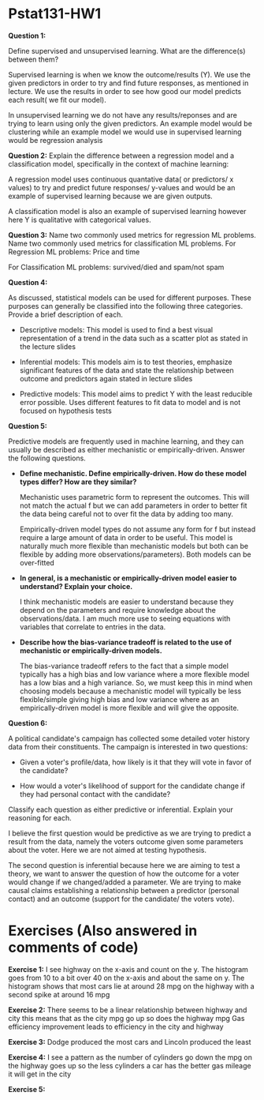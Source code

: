 # Pstat131-HW1

**Question 1:**

Define supervised and unsupervised learning. What are the difference(s) between them?

Supervised learning is when we know the outcome/results (Y). We use the given predictors in order to try and find future responses, as mentioned in lecture. We use the results in order to see how good our model predicts each result( we fit our model).

In unsupervised learning we do not have any results/reponses and are trying to learn using only the given predictors. An example model would be clustering while an example model we would use in supervised learning would be regression analysis

**Question 2:** Explain the difference between a regression model and a classification model, specifically in the context of machine learning:

A regression model uses continuous quantative data( or predictors/ x values) to try and predict future responses/ y-values and would be an example of supervised learning because we are given outputs.

A classification model is also an example of supervised learning however here Y is qualitative with categorical values.

**Question 3:** Name two commonly used metrics for regression ML problems. Name two commonly used metrics for classification ML problems. For Regression ML problems: Price and time

For Classification ML problems: survived/died and spam/not spam

**Question 4:**

As discussed, statistical models can be used for different purposes. These purposes can generally be classified into the following three categories. Provide a brief description of each.

-   Descriptive models: This model is used to find a best visual representation of a trend in the data such as a scatter plot as stated in the lecture slides

-   Inferential models: This models aim is to test theories, emphasize significant features of the data and state the relationship between outcome and predictors again stated in lecture slides

-   Predictive models: This model aims to predict Y with the least reducible error possible. Uses different features to fit data to model and is not focused on hypothesis tests

**Question 5:**

Predictive models are frequently used in machine learning, and they can usually be described as either mechanistic or empirically-driven. Answer the following questions.

-   **Define mechanistic. Define empirically-driven. How do these model types differ? How are they similar?**

    Mechanistic uses parametric form to represent the outcomes. This will not match the actual f but we can add parameters in order to better fit the data being careful not to over fit the data by adding too many.

    Empirically-driven model types do not assume any form for f but instead require a large amount of data in order to be useful. This model is naturally much more flexible than mechanistic models but both can be flexible by adding more observations/parameters). Both models can be over-fitted

-   **In general, is a mechanistic or empirically-driven model easier to understand? Explain your choice.**

    I think mechanistic models are easier to understand because they depend on the parameters and require knowledge about the observations/data. I am much more use to seeing equations with variables that correlate to entries in the data.

-   **Describe how the bias-variance tradeoff is related to the use of mechanistic or empirically-driven models.**

    The bias-variance tradeoff refers to the fact that a simple model typically has a high bias and low variance where a more flexible model has a low bias and a high variance. So, we must keep this in mind when choosing models because a mechanistic model will typically be less flexible/simple giving high bias and low variance where as an empirically-driven model is more flexible and will give the opposite.

**Question 6:**

A political candidate's campaign has collected some detailed voter history data from their constituents. The campaign is interested in two questions:

-   Given a voter's profile/data, how likely is it that they will vote in favor of the candidate?

-   How would a voter's likelihood of support for the candidate change if they had personal contact with the candidate?

Classify each question as either predictive or inferential. Explain your reasoning for each.

I believe the first question would be predictive as we are trying to predict a result from the data, namely the voters outcome given some parameters about the voter. Here we are not aimed at testing hypothesis.

The second question is inferential because here we are aiming to test a theory, we want to answer the question of how the outcome for a voter would change if we changed/added a parameter. We are trying to make causal claims establishing a relationship between a predictor (personal contact) and an outcome (support for the candidate/ the voters vote).

# Exercises (Also answered in comments of code)

**Exercise 1:** I see highway on the x-axis and count on the y. The histogram goes from 10 to a bit over 40 on the x-axis and about the same on y. The histogram shows that most cars lie at around 28 mpg on the highway with a second spike at around 16 mpg

**Exercise 2:** There seems to be a linear relationship between highway and city this means that as the city mpg go up so does the highway mpg Gas efficiency improvement leads to efficiency in the city and highway

**Exercise 3:** Dodge produced the most cars and Lincoln produced the least

**Exercise 4:** I see a pattern as the number of cylinders go down the mpg on the highway goes up so the less cylinders a car has the better gas mileage it will get in the city

**Exercise 5:**

